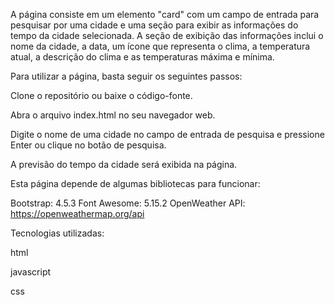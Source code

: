 A página consiste em um elemento "card" com um campo de entrada para pesquisar por 
uma cidade e uma seção para exibir as informações do tempo da cidade selecionada.
A seção de exibição das informações inclui o nome da cidade, a data, um ícone que representa o clima,
a temperatura atual, a descrição do clima e as temperaturas máxima e mínima. 


Para utilizar a página, basta seguir os seguintes passos:

Clone o repositório ou baixe o código-fonte.

Abra o arquivo index.html no seu navegador web.

Digite o nome de uma cidade no campo de entrada de pesquisa e pressione Enter ou clique no botão de pesquisa.

A previsão do tempo da cidade será exibida na página.


Esta página depende de algumas bibliotecas para funcionar:

Bootstrap: 4.5.3
Font Awesome: 5.15.2
OpenWeather API: https://openweathermap.org/api


Tecnologias utilizadas:

html

javascript

css
